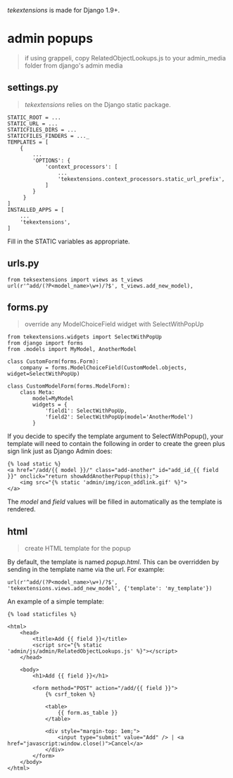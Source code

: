 *tekextensions* is made for Django 1.9+.

admin popups
====================
> if using grappeli, copy RelatedObjectLookups.js to your admin_media folder from django's admin media 

settings.py
-----------
> *tekextensions* relies on the Django static package.

    STATIC_ROOT = ...
    STATIC_URL = ...
    STATICFILES_DIRS = ...
    STATICFILES_FINDERS = ..._
    TEMPLATES = [
        {
            ...
            'OPTIONS': {
                'context_processors': [
                    ...
                    'tekextensions.context_processors.static_url_prefix',
                ]
            }
         }
    ]
    INSTALLED_APPS = [
        ...
        'tekextensions',
    ]
    
Fill in the STATIC variables as appropriate.

urls.py
--------------------
    from teksextensions import views as t_views
    url(r'^add/(?P<model_name>\w+)/?$', t_views.add_new_model),

forms.py
--------------------
> override any ModelChoiceField widget with SelectWithPopUp

    from tekextensions.widgets import SelectWithPopUp
    from django import forms
    from .models import MyModel, AnotherModel
    
    class CustomForm(forms.Form):
        company = forms.ModelChoiceField(CustomModel.objects, widget=SelectWithPopUp)

    class CustomModelForm(forms.ModelForm):
        class Meta:
            model=MyModel
            widgets = {
                'field1': SelectWithPopUp,
                'field2': SelectWithPopUp(model='AnotherModel')
            }

If you decide to specify the template argument to SelectWithPopup(), your template will need to contain the following in order to
create the green plus sign link just as Django Admin does:

    {% load static %}
    <a href="/add/{{ model }}/" class="add-another" id="add_id_{{ field }}" onclick="return showAddAnotherPopup(this);">
        <img src="{% static 'admin/img/icon_addlink.gif' %}">
    </a>

The _model_ and _field_ values will be filled in automatically as the template is rendered.

html
----
> create HTML template for the popup

By default, the template is named _popup.html_. This can be overridden by sending in the template name via the url. For example:

    url(r'^add/(?P<model_name>\w+)/?$', 'tekextensions.views.add_new_model', {'template': 'my_template'})
    
An example of a simple template:

    {% load staticfiles %}

    <html>
        <head>
            <title>Add {{ field }}</title>
            <script src="{% static 'admin/js/admin/RelatedObjectLookups.js' %}"></script>
        </head>
    
        <body>
            <h1>Add {{ field }}</h1>
    
            <form method="POST" action="/add/{{ field }}">
                {% csrf_token %}
    
                <table>
                    {{ form.as_table }}
                </table>
    
                <div style="margin-top: 1em;">
                    <input type="submit" value="Add" /> | <a href="javascript:window.close()">Cancel</a>
                </div>
            </form>
        </body>
    </html>
